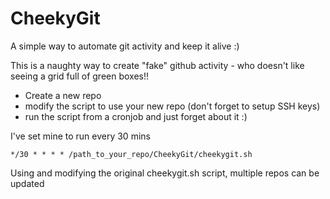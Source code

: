 # CheekyGit
A simple way to automate git activity and keep it alive :)

This is a naughty way to create "fake" github activity - who doesn't like seeing a grid full of green boxes!! 

- Create a new repo
- modify the script to use your new repo (don't forget to setup SSH keys)
- run the script from a cronjob and just forget about it :) 

I've set mine to run every 30 mins

```
*/30 * * * * /path_to_your_repo/CheekyGit/cheekygit.sh
```

Using and modifying the original cheekygit.sh script, multiple repos can be updated 
